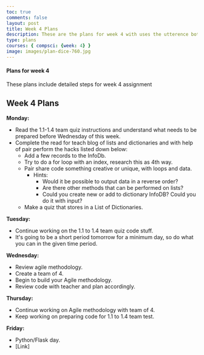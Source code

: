 ```yaml
---
toc: true
comments: false
layout: post
title: Week 4 Plans
description: These are the plans for week 4 with uses the utterence bot
type: plans
courses: { compsci: {week: 4} }
image: images/plan-dice-760.jpg
---
```



#### Plans for week 4
These plans include detailed steps for week 4 assignment

## Week 4 Plans

**Monday:**
- Read the 1.1-1.4 team quiz instructions and understand what needs to be prepared before Wednesday of this week.
- Complete the read for teach blog of lists and dictionaries and with help of pair perform the hacks listed down below:
  - Add a few records to the InfoDb.
  - Try to do a for loop with an index, research this as 4th way.
  - Pair share code something creative or unique, with loops and data.
    - Hints:
      - Would it be possible to output data in a reverse order?
      - Are there other methods that can be performed on lists?
      - Could you create new or add to dictionary InfoDB? Could you do it with input?
  - Make a quiz that stores in a List of Dictionaries.

**Tuesday:**
- Continue working on the 1.1 to 1.4 team quiz code stuff.
- It's going to be a short period tomorrow for a minimum day, so do what you can in the given time period.

**Wednesday:**
- Review agile methodology.
- Create a team of 4.
- Begin to build your Agile methodology.
- Review code with teacher and plan accordingly.

**Thursday:**
- Continue working on Agile methodology with team of 4.
- Keep working on preparing code for 1.1 to 1.4 team test.

**Friday:**
- Python/Flask day.
- [Link]
